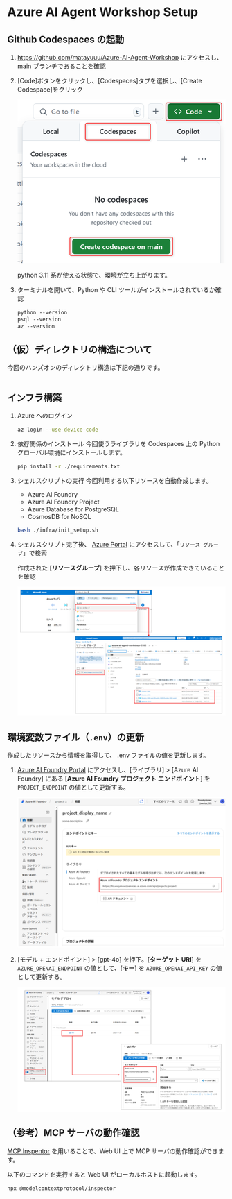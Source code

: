 # Azure AI Agent Workshop Setup
## Github Codespaces の起動
1. https://github.com/matayuuu/Azure-AI-Agent-Workshop にアクセスし、main ブランチであることを確認

2. [Code]ボタンをクリックし、[Codespaces]タブを選択し、[Create Codespace]をクリック

    ![alt text](./images/image-00-01.png)

    python 3.11 系が使える状態で、環境が立ち上がります。

3. ターミナルを開いて、Python や CLI ツールがインストールされているか確認
    ```
    python --version
    psql --version
    az --version
    ```


## （仮）ディレクトリの構造について
今回のハンズオンのディレクトリ構造は下記の通りです。
```sh
```

## インフラ構築
1. Azure へのログイン
    ```sh
    az login --use-device-code
    ```

2. 依存関係のインストール
    今回使うライブラリを Codespaces 上の Python グローバル環境にインストールします。
    ```sh
    pip install -r ./requirements.txt
    ```

3. シェルスクリプトの実行
    今回利用する以下リソースを自動作成します。
    - Azure AI Foundry
    - Azure AI Foundry Project
    - Azure Database for PostgreSQL 
    - CosmosDB for NoSQL
    ```sh
    bash ./infra/init_setup.sh
    ```

4. シェルスクリプト完了後、 [Azure Portal](https://portal.azure.com/) にアクセスして、「`リソース グループ`」で検索

    作成された [**リソースグループ**] を押下し、各リソースが作成できていることを確認

    ![alt text](./images/image-00-07.png)

## 環境変数ファイル（`.env`）の更新
作成したリソースから情報を取得して、 .env ファイルの値を更新します。

1. [Azure AI Foundry Portal](https://ai.azure.com/?cid=learnDocs) にアクセスし、[ライブラリ] > [Azure AI Foundry] にある [**Azure AI Foundry プロジェクト エンドポイント**] を `PROJECT_ENDPOINT` の値として更新する。

    ![alt text](./images/image-00-04.png)

2. [モデル + エンドポイント] > [gpt-4o] を押下。[**ターゲット URI**] を `AZURE_OPENAI_ENDPOINT` の値として、[**キー**] を `AZURE_OPENAI_API_KEY` の値として更新する。

    ![alt text](./images/image-00-05.png)

## （参考）MCP サーバの動作確認
[MCP Inspentor](https://github.com/modelcontextprotocol/inspector) を用いることで、Web UI 上で MCP サーバの動作確認ができます。

以下のコマンドを実行すると Web UI がローカルホストに起動します。

```sh
npx @modelcontextprotocol/inspector
```